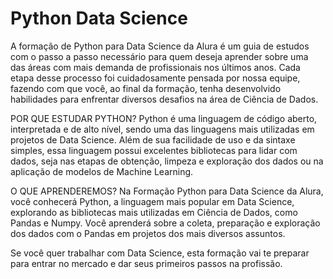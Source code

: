 # Python Data Science

A formação de Python para Data Science da Alura é um guia de estudos com o passo a passo necessário para quem deseja aprender sobre uma das áreas com mais demanda de profissionais nos últimos anos. Cada etapa desse processo foi cuidadosamente pensada por nossa equipe, fazendo com que você, ao final da formação, tenha desenvolvido habilidades para enfrentar diversos desafios na área de Ciência de Dados.

POR QUE ESTUDAR PYTHON?
Python é uma linguagem de código aberto, interpretada e de alto nível, sendo uma das linguagens mais utilizadas em projetos de Data Science. Além de sua facilidade de uso e da sintaxe simples, essa linguagem possui excelentes bibliotecas para lidar com dados, seja nas etapas de obtenção, limpeza e exploração dos dados ou na aplicação de modelos de Machine Learning.

O QUE APRENDEREMOS?
Na Formação Python para Data Science da Alura, você conhecerá Python, a linguagem mais popular em Data Science, explorando as bibliotecas mais utilizadas em Ciência de Dados, como Pandas e Numpy. Você aprenderá sobre a coleta, preparação e exploração dos dados com o Pandas em projetos dos mais diversos assuntos.

Se você quer trabalhar com Data Science, esta formação vai te preparar para entrar no mercado e dar seus primeiros passos na profissão.
